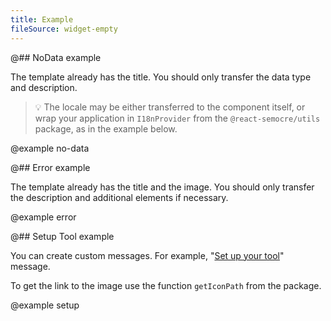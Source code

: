 ```yaml
---
title: Example
fileSource: widget-empty
---
```


@## NoData example

The template already has the title. You should only transfer the data type and description.

> 💡 The locale may be either transferred to the component itself, or wrap your application in `I18nProvider` from the `@react-semocre/utils` package, as in the example below.

@example no-data

@## Error example

The template already has the title and the image. You should only transfer the description and additional elements if necessary.

@example error

@## Setup Tool example

You can create custom messages. For example, "[Set up your tool](/components/widget-empty/#set_up_your_tool)" message.

To get the link to the image use the function `getIconPath` from the package.

@example setup
